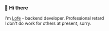 <h3>👋 Hi there</h3>
I'm <a href="https://lofe.dev">Lofe</a> - backend developer. Professional retard<br>
I don't do work for others at present, sorry.
